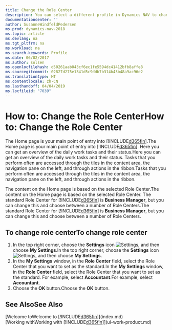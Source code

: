 ```yaml
---
title: Change the Role Center
description: You can select a different profile in Dynamics NAV to change what you see on your Home page.
documentationcenter: ''
author: SusanneWindfeldPedersen
ms.prod: dynamics-nav-2018
ms.topic: article
ms.devlang: na
ms.tgt_pltfrm: na
ms.workload: na
ms.search.keywords: Profile
ms.date: 06/02/2017
ms.author: solsen
ms.openlocfilehash: d50261aab043cf6ec1fe5594dc41412bfb8affe8
ms.sourcegitcommit: 02827d275e1341d5c9ddb7b314b43b48a9ac96e2
ms.translationtype: HT
ms.contentlocale: zh-CN
ms.lasthandoff: 04/04/2019
ms.locfileid: "7039"
---
```

# <a name="how-to-change-the-role-center"></a><span data-ttu-id="eb7b0-103">How to: Change the Role Center</span><span class="sxs-lookup"><span data-stu-id="eb7b0-103">How to: Change the Role Center</span></span>
<span data-ttu-id="eb7b0-104">The Home page is your main point of entry into [!INCLUDE[d365fin](includes/d365fin_md.md)].</span><span class="sxs-lookup"><span data-stu-id="eb7b0-104">The Home page is your main point of entry into [!INCLUDE[d365fin](includes/d365fin_md.md)].</span></span> <span data-ttu-id="eb7b0-105">Here you can get an overview of the daily work tasks and their status.</span><span class="sxs-lookup"><span data-stu-id="eb7b0-105">Here you can get an overview of the daily work tasks and their status.</span></span> <span data-ttu-id="eb7b0-106">Tasks that you perform often are accessed through the tiles in the content area, the navigation pane on the left, and through actions in the ribbon.</span><span class="sxs-lookup"><span data-stu-id="eb7b0-106">Tasks that you perform often are accessed through the tiles in the content area, the navigation pane on the left, and through actions in the ribbon.</span></span>

<span data-ttu-id="eb7b0-107">The content on the Home page is based on the selected Role Center.</span><span class="sxs-lookup"><span data-stu-id="eb7b0-107">The content on the Home page is based on the selected Role Center.</span></span> <span data-ttu-id="eb7b0-108">The standard Role Center for [!INCLUDE[d365fin](includes/d365fin_md.md)] is **Business Manager**, but you can change this and choose between a number of Role Centers.</span><span class="sxs-lookup"><span data-stu-id="eb7b0-108">The standard Role Center for [!INCLUDE[d365fin](includes/d365fin_md.md)] is **Business Manager**, but you can change this and choose between a number of Role Centers.</span></span>

## <a name="to-change-role-center"></a><span data-ttu-id="eb7b0-109">To change role center</span><span class="sxs-lookup"><span data-stu-id="eb7b0-109">To change role center</span></span>
1. <span data-ttu-id="eb7b0-110">In the top right corner, choose the **Settings** icon ![Settings](media/ui-experience/settings_icon_small.png "Settings icon for role center"), and then choose **My Settings**.</span><span class="sxs-lookup"><span data-stu-id="eb7b0-110">In the top right corner, choose the **Settings** icon ![Settings](media/ui-experience/settings_icon_small.png "Settings icon for role center"), and then choose **My Settings**.</span></span>
2. <span data-ttu-id="eb7b0-111">In the **My Settings** window, in the **Role Center** field, select the Role Center that you want to set as the standard.</span><span class="sxs-lookup"><span data-stu-id="eb7b0-111">In the **My Settings** window, in the **Role Center** field, select the Role Center that you want to set as the standard.</span></span> <span data-ttu-id="eb7b0-112">For example, select **Accountant**.</span><span class="sxs-lookup"><span data-stu-id="eb7b0-112">For example, select **Accountant**.</span></span>
3. <span data-ttu-id="eb7b0-113">Choose the **OK** button.</span><span class="sxs-lookup"><span data-stu-id="eb7b0-113">Choose the **OK** button.</span></span>

## <a name="see-also"></a><span data-ttu-id="eb7b0-114">See Also</span><span class="sxs-lookup"><span data-stu-id="eb7b0-114">See Also</span></span>
[<span data-ttu-id="eb7b0-115">Welcome to</span><span class="sxs-lookup"><span data-stu-id="eb7b0-115">Welcome to</span></span> [!INCLUDE[d365fin](includes/d365fin_md.md)]](index.md)  
[<span data-ttu-id="eb7b0-116">Working with</span><span class="sxs-lookup"><span data-stu-id="eb7b0-116">Working with</span></span> [!INCLUDE[d365fin](includes/d365fin_md.md)]](ui-work-product.md)  
